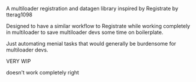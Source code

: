 A multiloader registration and datagen library inspired by Registrate by tterag1098

Designed to have a similar workflow to Registrate while working completely in multiloader 
to save multiloader devs some time on boilerplate.

Just automating menial tasks that would generally be burdensome for multiloader devs.

VERY WIP

doesn't work completely right